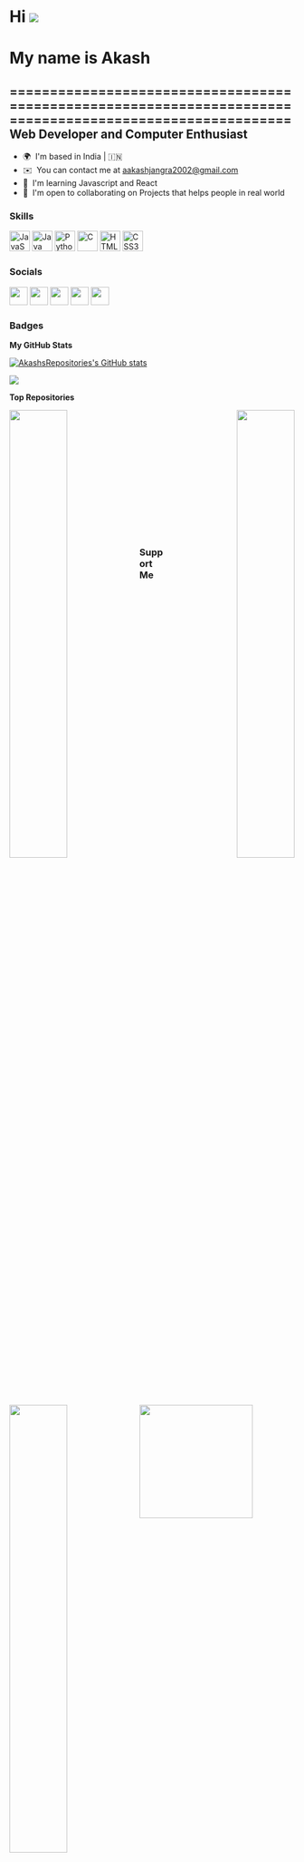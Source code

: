# Hi ![](https://user-images.githubusercontent.com/18350557/176309783-0785949b-9127-417c-8b55-ab5a4333674e.gif)
# My name is Akash
=========================================================================================================
Web Developer and Computer Enthusiast
-------------------------------------

* 🌍  I'm based in India | 🇮🇳
* ✉️  You can contact me at [aakashjangra2002@gmail.com](mailto:aakashjangra2002@gmail.com)
* 🧠  I'm learning Javascript and React
* 🤝  I'm open to collaborating on Projects that helps people in real world

### Skills


<p align="left">
<a href="https://developer.mozilla.org/en-US/docs/Web/JavaScript" target="_blank" rel="noreferrer"><img src="https://raw.githubusercontent.com/danielcranney/readme-generator/main/public/icons/skills/javascript-colored.svg" width="36" height="36" alt="JavaScript" /></a>
<a href="https://www.oracle.com/java/" target="_blank" rel="noreferrer"><img src="https://raw.githubusercontent.com/danielcranney/readme-generator/main/public/icons/skills/java-colored.svg" width="36" height="36" alt="Java" /></a>
<a href="https://www.python.org/" target="_blank" rel="noreferrer"><img src="https://raw.githubusercontent.com/danielcranney/readme-generator/main/public/icons/skills/python-colored.svg" width="36" height="36" alt="Python" /></a>
<a href="https://docs.microsoft.com/en-us/cpp/?view=msvc-170" target="_blank" rel="noreferrer"><img src="https://raw.githubusercontent.com/danielcranney/readme-generator/main/public/icons/skills/c-colored.svg" width="36" height="36" alt="C" /></a>
<a href="https://developer.mozilla.org/en-US/docs/Glossary/HTML5" target="_blank" rel="noreferrer"><img src="https://raw.githubusercontent.com/danielcranney/readme-generator/main/public/icons/skills/html5-colored.svg" width="36" height="36" alt="HTML5" /></a>
<a href="https://www.w3.org/TR/CSS/#css" target="_blank" rel="noreferrer"><img src="https://raw.githubusercontent.com/danielcranney/readme-generator/main/public/icons/skills/css3-colored.svg" width="36" height="36" alt="CSS3" /></a>
</p>


### Socials

<p align="left"> <a href="https://www.codepen.io/says_chill" target="_blank" rel="noreferrer"><img src="https://raw.githubusercontent.com/danielcranney/readme-generator/main/public/icons/socials/codepen.svg" width="32" height="32" /></a> <a href="https://discord.com/users/SKY#9813" target="_blank" rel="noreferrer"><img src="https://raw.githubusercontent.com/danielcranney/readme-generator/main/public/icons/socials/discord.svg" width="32" height="32" /></a> <a href="https://www.github.com/AkashsRepositories" target="_blank" rel="noreferrer"><img src="https://raw.githubusercontent.com/danielcranney/readme-generator/main/public/icons/socials/github.svg" width="32" height="32" /></a> <a href="https://www.linkedin.com/in/akashjangra1/" target="_blank" rel="noreferrer"><img src="https://raw.githubusercontent.com/danielcranney/readme-generator/main/public/icons/socials/linkedin.svg" width="32" height="32" /></a> <a href="https://www.twitter.com//says_chill" target="_blank" rel="noreferrer"><img src="https://raw.githubusercontent.com/danielcranney/readme-generator/main/public/icons/socials/twitter.svg" width="32" height="32" /></a></p>

### Badges

<b>My GitHub Stats</b>

<a href="http://www.github.com/AkashsRepositories"><img src="https://github-readme-stats.vercel.app/api?username=AkashsRepositories&show_icons=true&hide=&count_private=true&title_color=3382ed&text_color=0891b2&icon_color=ffffff&bg_color=181824&hide_border=true&show_icons=true" alt="AkashsRepositories's GitHub stats" /></a>

<a href="http://www.github.com/AkashsRepositories"><img src="https://github-readme-streak-stats.herokuapp.com/?user=AkashsRepositories&stroke=0891b2&background=181824&ring=3382ed&fire=3382ed&currStreakNum=0891b2&currStreakLabel=3382ed&sideNums=0891b2&sideLabels=0891b2&dates=0891b2&hide_border=true" /></a>

<b>Top Repositories</b>

<div width="100%" align="center"><a href="https://github.com/AkashsRepositories/leetcode" align="left"><img align="left" width="45%" src="https://github-readme-stats.vercel.app/api/pin/?username=AkashsRepositories&repo=leetcode&title_color=3382ed&text_color=0891b2&icon_color=ffffff&bg_color=181824&hide_border=true&locale=en" /></a><a href="https://github.com/AkashsRepositories/weather-around" align="right"><img align="right" width="45%" src="https://github-readme-stats.vercel.app/api/pin/?username=AkashsRepositories&repo=weather-around&title_color=3382ed&text_color=0891b2&icon_color=ffffff&bg_color=181824&hide_border=true&locale=en" /></a></div><br /><br /><br /><br /><br /><br /><br />

<br /><br /><br /><br /><br />

<div width="100%" align="center"><a href="https://github.com/AkashsRepositories/zen-notes" align="left"><img align="left" width="45%" src="https://github-readme-stats.vercel.app/api/pin/?username=AkashsRepositories&repo=zen-notes&title_color=3382ed&text_color=0891b2&icon_color=ffffff&bg_color=181824&hide_border=true&locale=en" /></a></div>

### Support Me

<a href="https://www.buymeacoffee.com/akashj"><img src="https://cdn.buymeacoffee.com/buttons/v2/default-yellow.png" width="200" /></a>
